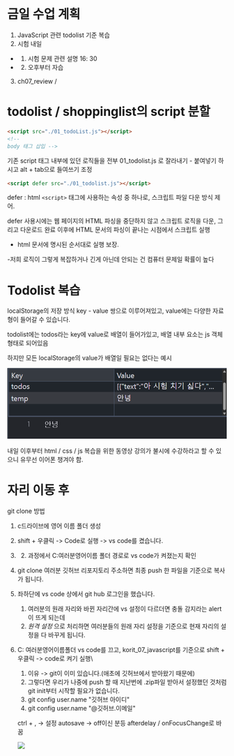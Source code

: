 # 금일 수업 계획

1. JavaScript 관련 todolist 기준 복습
2. 시험 내일

- 1. 시험 문제 관련 설명 16: 30
- 2. 오후부터 자습

3. ch07_review /

# todolist / shoppinglist의 script 분할

```html
<script src="./01_todoList.js"></script>
<!--
body 태그 삽입 -->
```

기존 script 태그 내부에 있던 로직들을 전부
01_todolist.js 로 잘라내기 - 붙여넣기 하시고
alt + tab으로 들여쓰기 조정

```html
<script defer src="./01_todolist.js"></script>
```

defer : html `<script>` 태그에 사용하는 속성
중 하나로, 스크립트 파일 다운 방식 제어.

defer 사용시에는 웹 페이지의 HTML 파싱을
중단하지 않고 스크립트 로직을 다운, 그리고
다운로드 완료 이후에 HTML 문서의 파싱이 끝나는
시점에서 스크립트 실행

- html 문서에 명시된 순서대로 실행 보장.

-저희 로직이 그렇게 복잡하거나 긴게
아닌데 안되는 건 컴퓨터 문제일 확률이 높다

# Todolist 복습

localStorage의 저장 방식
key - value 쌍으로 이루어져있고, value에는 다양한 자료형이 들어갈
수 있습니다.

todolist에는 todos라는 key에 value로 배열이 들어가있고, 배열 내부 요소는
js 객체 형태로 되어있음

하지만 모든 localStorage의 value가 배열일 필요는 없다는 예시

![localStorage value String 예시](localStorage예시.png)

내일 이후부터 html / css / js 복습을 위한 동영상 강의가 불시에 수강하라고 할 수 있으니 유무선 이어폰 챙겨야 함.


# 자리 이동 후
git clone 방법
1. c드라이브에 영어 이름 폴더 생성
2. shift + 우클릭 -> Code로 실행 -> vs code를 켰습니다.
3. 2. 과정에서 C:여러분영어이름 폴더 경로로 vs code가 켜졌는지 확인
4. git clone 여러분 깃허브 리포지토리 주소하면 최종 push 한 파일을 
기준으로 복사가 됩니다.
5. 좌하단에 vs code 상에서 git hub 로그인을 했습니다.
    1. 여러분의 원래 자리와 바뀐 자리간에 vs 설정이 다르더면 충돌
    감지라는 alert이 뜨게 되는데
    2. _원격 설정_ 으로 처리하면 여러분들의 원래 자리 설정을 기준으로
    현재 자리의 설정을 다 바꾸게 됩니다.
6. C: 여러분영어이름폴더 vs code를 끄고, korit_07_javascript를 기준으로
shift + 우클릭 -> code로 켜기 실행\
    1. 이유 -> git이 이미 있습니다.(애초에 깃허브에서 받아왔기 때문에)
    2. 그렇다면 우리가 나중에 push 할 때 지난번에 .zip파일 받아서 설정했던
    것처럼 git init부터 시작할 필요가 없습니다.
    3. git config user.name "깃허브 아이디"
    4. git config user.name "@깃허브.이메일"


    ctrl + , -> 설정
    autosave -> off이신 분등 afterdelay / onFocusChange로 바꿈

    ![](./)